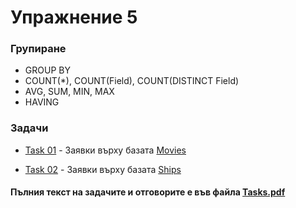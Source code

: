 # Упражнение 5

### Групиране

- GROUP BY
- COUNT(*), COUNT(Field), COUNT(DISTINCT Field)
- AVG, SUM, MIN, MAX
- HAVING

### Задачи
- [Task 01](<./Task01/>) - Заявки върху базата [Movies](<../Scripts/Exercises_01-06/Movies.sql>)

- [Task 02](<./Task02/>) - Заявки върху базата [Ships](<../Scripts/Exercises_01-06/Ships.sql>)

#### Пълния текст на задачите и отговорите е във файла [Tasks.pdf](<./Tasks.pdf>)